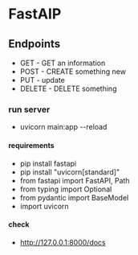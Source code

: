 # FastAIP

## Endpoints

- GET - GET an information
- POST - CREATE something new
- PUT - update
- DELETE - DELETE something


### run server

- uvicorn main:app --reload

#### requirements

- pip install fastapi
- pip install "uvicorn[standard]"
- from fastapi import FastAPI, Path
- from typing import Optional
- from pydantic import BaseModel
- import uvicorn

#### check 

- http://127.0.0.1:8000/docs


